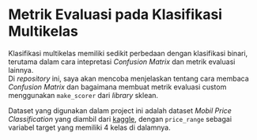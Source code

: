 # Metrik Evaluasi pada Klasifikasi Multikelas  

Klasifikasi multikelas memiliki sedikit perbedaan dengan klasifikasi binari, terutama dalam cara intepretasi _Confusion Matrix_ dan metrik evaluasi lainnya.  
Di _repository_ ini, saya akan mencoba menjelaskan tentang cara membaca _Confusion Matrix_ dan bagaimana membuat metrik evaluasi custom menggunakan `make_scorer` dari *library* sklean.  

Dataset yang digunakan dalam project ini adalah dataset _Mobil Price Classification_ yang diambil dari [kaggle](https://www.kaggle.com/iabhishekofficial/mobile-price-classification), dengan `price_range` sebagai variabel target yang memiliki 4 kelas di dalamnya.
